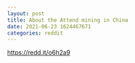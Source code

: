 ```yaml
--- 
layout: post 
title: About the Attend mining in China 
date: 2021-06-23 1624467671 
categories: reddit 
--- 
```

https://redd.it/o6h2a9